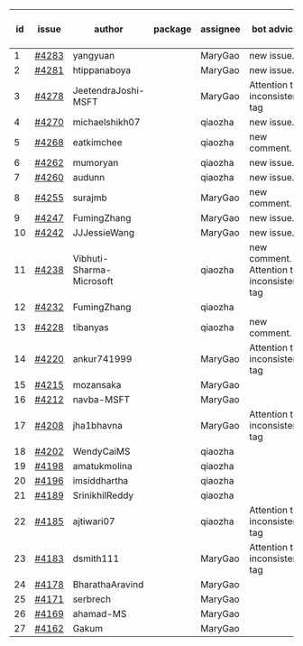 | id | issue | author | package | assignee | bot advice | created date of issue | target release date | date from target |
| ------ | ------ | ------ | ------ | ------ | ------ | ------ | ------ | :-----: |
| 1 | [#4283](https://github.com/Azure/sdk-release-request/issues/4283) | yangyuan |  | MaryGao | new issue. | 06-27 | 07-28 |  |
| 2 | [#4281](https://github.com/Azure/sdk-release-request/issues/4281) | htippanaboya |  | MaryGao | new issue. | 06-26 | 07-28 |  |
| 3 | [#4278](https://github.com/Azure/sdk-release-request/issues/4278) | JeetendraJoshi-MSFT |  | MaryGao | Attention to inconsistent tag | 06-26 | 07-28 |  |
| 4 | [#4270](https://github.com/Azure/sdk-release-request/issues/4270) | michaelshikh07 |  | qiaozha | new issue. | 06-25 | 07-28 |  |
| 5 | [#4268](https://github.com/Azure/sdk-release-request/issues/4268) | eatkimchee |  | qiaozha | new comment. | 06-23 | 07-28 |  |
| 6 | [#4262](https://github.com/Azure/sdk-release-request/issues/4262) | mumoryan |  | qiaozha | new issue. | 06-21 | 07-28 |  |
| 7 | [#4260](https://github.com/Azure/sdk-release-request/issues/4260) | audunn |  | qiaozha | new issue. | 06-21 | 07-28 |  |
| 8 | [#4255](https://github.com/Azure/sdk-release-request/issues/4255) | surajmb |  | MaryGao | new comment. | 06-16 | 07-28 |  |
| 9 | [#4247](https://github.com/Azure/sdk-release-request/issues/4247) | FumingZhang |  | MaryGao | new issue. | 06-14 | 07-28 |  |
| 10 | [#4242](https://github.com/Azure/sdk-release-request/issues/4242) | JJJessieWang |  | MaryGao | new issue. | 06-13 | 07-28 |  |
| 11 | [#4238](https://github.com/Azure/sdk-release-request/issues/4238) | Vibhuti-Sharma-Microsoft |  | qiaozha | new comment. Attention to inconsistent tag | 06-09 | 07-14 |  |
| 12 | [#4232](https://github.com/Azure/sdk-release-request/issues/4232) | FumingZhang |  | qiaozha |  | 06-09 | 06-23 |  |
| 13 | [#4228](https://github.com/Azure/sdk-release-request/issues/4228) | tibanyas |  | qiaozha | new comment. | 06-08 | 06-23 |  |
| 14 | [#4220](https://github.com/Azure/sdk-release-request/issues/4220) | ankur741999 |  | MaryGao | Attention to inconsistent tag | 05-31 | 06-23 |  |
| 15 | [#4215](https://github.com/Azure/sdk-release-request/issues/4215) | mozansaka |  | MaryGao |  | 05-30 | 06-23 |  |
| 16 | [#4212](https://github.com/Azure/sdk-release-request/issues/4212) | navba-MSFT |  | MaryGao |  | 05-30 | 06-23 |  |
| 17 | [#4208](https://github.com/Azure/sdk-release-request/issues/4208) | jha1bhavna |  | MaryGao | Attention to inconsistent tag | 05-29 | 06-23 |  |
| 18 | [#4202](https://github.com/Azure/sdk-release-request/issues/4202) | WendyCaiMS |  | qiaozha |  | 05-25 | 06-23 |  |
| 19 | [#4198](https://github.com/Azure/sdk-release-request/issues/4198) | amatukmolina |  | qiaozha |  | 05-25 | 06-23 |  |
| 20 | [#4196](https://github.com/Azure/sdk-release-request/issues/4196) | imsiddhartha |  | qiaozha |  | 05-25 | 06-23 |  |
| 21 | [#4189](https://github.com/Azure/sdk-release-request/issues/4189) | SrinikhilReddy |  | qiaozha |  | 05-23 | 06-23 |  |
| 22 | [#4185](https://github.com/Azure/sdk-release-request/issues/4185) | ajtiwari07 |  | qiaozha | Attention to inconsistent tag | 05-22 | 06-23 |  |
| 23 | [#4183](https://github.com/Azure/sdk-release-request/issues/4183) | dsmith111 |  | MaryGao | Attention to inconsistent tag | 05-19 | 06-23 |  |
| 24 | [#4178](https://github.com/Azure/sdk-release-request/issues/4178) | BharathaAravind |  | MaryGao |  | 05-18 | 06-23 |  |
| 25 | [#4171](https://github.com/Azure/sdk-release-request/issues/4171) | serbrech |  | MaryGao |  | 05-18 | 06-23 |  |
| 26 | [#4169](https://github.com/Azure/sdk-release-request/issues/4169) | ahamad-MS |  | MaryGao |  | 05-16 | 06-23 |  |
| 27 | [#4162](https://github.com/Azure/sdk-release-request/issues/4162) | Gakum |  | MaryGao |  | 05-14 | 06-23 |  |
